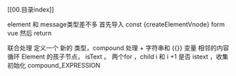 [[00.目录index]]

element 和 message类型差不多
首先导入 
const {createElementVnode} form vue
然后 return 


联合处理
定义一个 新的 类型，compound
处理 + 字符串和  {{}} 变量 相邻的内容
循环 Element 的孩子节点， 
isText 。
两个for ，child i 和 i +1 是否 istext ，收集
初始化 compound_EXPRESSION

